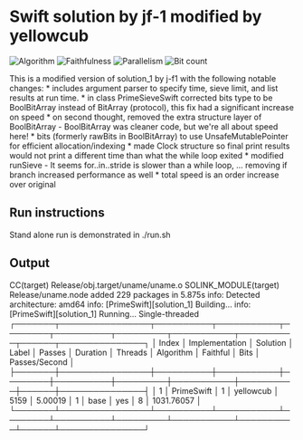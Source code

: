 # Swift solution by jf-1 modified by yellowcub

![Algorithm](https://img.shields.io/badge/Algorithm-base-green)
![Faithfulness](https://img.shields.io/badge/Faithful-yes-green)
![Parallelism](https://img.shields.io/badge/Parallel-no-green)
![Bit count](https://img.shields.io/badge/Bits-1-green)

This is a modified version of solution_1 by j-f1 with the following notable changes:
    * includes argument parser to specify time, sieve limit, and list results at run time.
    * in class PrimeSieveSwift corrected bits type to be BoolBitArray instead of BitArray (protocol), this fix had a significant increase on speed
    * on second thought, removed the extra structure layer of BoolBitArray - BoolBitArray was cleaner code, but we're all about speed here!
    * bits (formerly rawBits in BoolBitArray) to use UnsafeMutablePointer for efficient allocation/indexing
    * made Clock structure so final print results would not print a different time than what the while loop exited
    * modified runSieve - It seems for..in..stride is slower than a while loop, ... removing if branch increased performance as well
    * total speed is an order increase over original

## Run instructions

Stand alone run is demonstrated in ./run.sh

## Output

  CC(target) Release/obj.target/uname/uname.o
  SOLINK_MODULE(target) Release/uname.node
added 229 packages in 5.875s
info: Detected architecture: amd64
info: [PrimeSwift][solution_1] Building...
info: [PrimeSwift][solution_1] Running...
                                                       Single-threaded
┌───────┬────────────────┬──────────┬───────────┬────────┬──────────┬─────────┬───────────┬──────────┬──────┬───────────────┐
│ Index │ Implementation │ Solution │ Label     │ Passes │ Duration │ Threads │ Algorithm │ Faithful │ Bits │ Passes/Second │
├───────┼────────────────┼──────────┼───────────┼────────┼──────────┼─────────┼───────────┼──────────┼──────┼───────────────┤
│   1   │ PrimeSwift     │ 1        │ yellowcub │  5159  │ 5.00019  │    1    │   base    │   yes    │ 8    │  1031.76057   │
└───────┴────────────────┴──────────┴───────────┴────────┴──────────┴─────────┴───────────┴──────────┴──────┴───────────────┘
